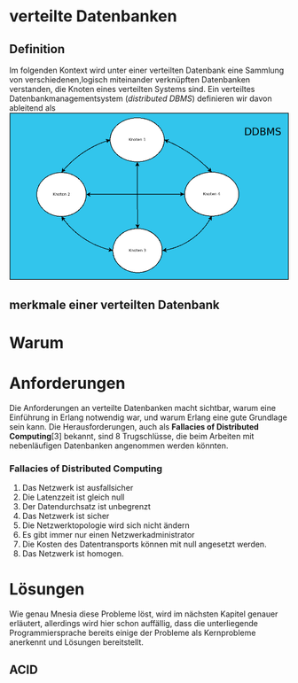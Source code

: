 # verteilte Datenbanken

## Definition
Im folgenden Kontext wird unter einer verteilten Datenbank eine Sammlung von verschiedenen,logisch miteinander verknüpften Datenbanken verstanden, die Knoten eines verteilten Systems sind.
Ein verteiltes Datenbankmanagementsystem (*distributed DBMS*) definieren wir davon ableitend als
![DDBMS](assets/ddbms.png)
## merkmale einer verteilten Datenbank

# Warum

# Anforderungen
Die Anforderungen an verteilte Datenbanken macht sichtbar, warum eine Einführung in Erlang notwendig war, und warum
Erlang eine gute Grundlage sein kann.
Die Herausforderungen, auch als **Fallacies of Distributed Computing**[3] bekannt, sind 8 Trugschlüsse, die beim Arbeiten mit nebenläufigen Datenbanken
angenommen werden könnten.
### Fallacies of Distributed Computing
1. Das Netzwerk ist ausfallsicher
2. Die Latenzzeit ist gleich null
3. Der Datendurchsatz ist unbegrenzt
4. Das Netzwerk ist sicher
5. Die Netzwerktopologie wird sich nicht ändern
6. Es gibt immer nur einen Netzwerkadministrator
7. Die Kosten des Datentransports können mit null angesetzt werden.
8. Das Netzwerk ist homogen.


# Lösungen
Wie genau Mnesia diese Probleme löst, wird im nächsten Kapitel genauer erläutert, allerdings wird hier schon auffällig, dass
die unterliegende Programmiersprache bereits einige der Probleme als Kernprobleme anerkennt und Lösungen bereitstellt.

## ACID
